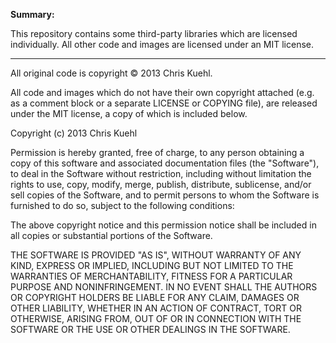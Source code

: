 **Summary:**

This repository contains some third-party libraries which are licensed
individually. All other code and images are licensed under an MIT license.                              

* * *

All original code is copyright &copy; 2013 Chris Kuehl.

All code and images which do not have their own copyright attached (e.g. as
a comment block or a separate LICENSE or COPYING file), are released under
the MIT license, a copy of which is included below.


Copyright (c) 2013 Chris Kuehl

Permission is hereby granted, free of charge, to any person obtaining a copy
of this software and associated documentation files (the "Software"), to deal
in the Software without restriction, including without limitation the rights
to use, copy, modify, merge, publish, distribute, sublicense, and/or sell
copies of the Software, and to permit persons to whom the Software is
furnished to do so, subject to the following conditions:

The above copyright notice and this permission notice shall be included in all
copies or substantial portions of the Software.

THE SOFTWARE IS PROVIDED "AS IS", WITHOUT WARRANTY OF ANY KIND, EXPRESS OR
IMPLIED, INCLUDING BUT NOT LIMITED TO THE WARRANTIES OF MERCHANTABILITY,
FITNESS FOR A PARTICULAR PURPOSE AND NONINFRINGEMENT. IN NO EVENT SHALL THE
AUTHORS OR COPYRIGHT HOLDERS BE LIABLE FOR ANY CLAIM, DAMAGES OR OTHER
LIABILITY, WHETHER IN AN ACTION OF CONTRACT, TORT OR OTHERWISE, ARISING FROM,
OUT OF OR IN CONNECTION WITH THE SOFTWARE OR THE USE OR OTHER DEALINGS IN THE
SOFTWARE.
